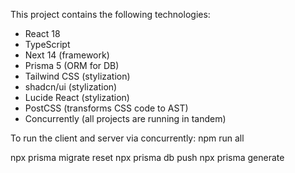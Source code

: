 This project contains the following technologies:
- React 18
- TypeScript
- Next 14 (framework)
- Prisma 5 (ORM for DB)
- Tailwind CSS (stylization)
- shadcn/ui (stylization)
- Lucide React (stylization)
- PostCSS (transforms CSS code to AST)
- Concurrently (all projects are running in tandem)


To run the client and server via concurrently:
npm run all

npx prisma migrate reset
npx prisma db push
npx prisma generate